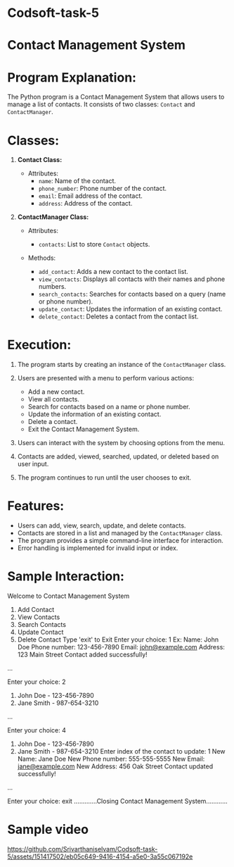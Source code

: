 # Codsoft-task-5

# Contact Management System

# Program Explanation:

The Python program is a Contact Management System that allows users to manage a list of contacts. It consists of two classes: `Contact` and `ContactManager`.

# Classes:

1. **Contact Class:**
   - Attributes:
     - `name`: Name of the contact.
     - `phone_number`: Phone number of the contact.
     - `email`: Email address of the contact.
     - `address`: Address of the contact.

2. **ContactManager Class:**
   - Attributes:
     - `contacts`: List to store `Contact` objects.

   - Methods:
     - `add_contact`: Adds a new contact to the contact list.
     - `view_contacts`: Displays all contacts with their names and phone numbers.
     - `search_contacts`: Searches for contacts based on a query (name or phone number).
     - `update_contact`: Updates the information of an existing contact.
     - `delete_contact`: Deletes a contact from the contact list.

# Execution:

1. The program starts by creating an instance of the `ContactManager` class.

2. Users are presented with a menu to perform various actions:
   - Add a new contact.
   - View all contacts.
   - Search for contacts based on a name or phone number.
   - Update the information of an existing contact.
   - Delete a contact.
   - Exit the Contact Management System.

3. Users can interact with the system by choosing options from the menu.

4. Contacts are added, viewed, searched, updated, or deleted based on user input.

5. The program continues to run until the user chooses to exit.


# Features:

- Users can add, view, search, update, and delete contacts.
- Contacts are stored in a list and managed by the `ContactManager` class.
- The program provides a simple command-line interface for interaction.
- Error handling is implemented for invalid input or index.

# Sample Interaction:

Welcome to Contact Management System
1. Add Contact
2. View Contacts
3. Search Contacts
4. Update Contact
5. Delete Contact
Type 'exit' to Exit
Enter your choice: 1
Ex: 
Name: John Doe
Phone number: 123-456-7890
Email: john@example.com
Address: 123 Main Street
Contact added successfully!

...

Enter your choice: 2
1. John Doe - 123-456-7890
2. Jane Smith - 987-654-3210

...

Enter your choice: 4
1. John Doe - 123-456-7890
2. Jane Smith - 987-654-3210
Enter index of the contact to update: 1
New Name: Jane Doe
New Phone number: 555-555-5555
New Email: jane@example.com
New Address: 456 Oak Street
Contact updated successfully!

...

Enter your choice: exit
.............Closing Contact Management System............

# Sample video

https://github.com/Srivarthaniselvam/Codsoft-task-5/assets/151417502/eb05c649-9416-4154-a5e0-3a55c067192e

